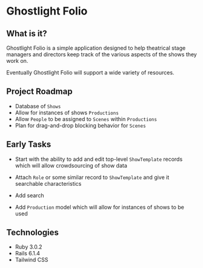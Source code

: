 # Ghostlight Folio

## What is it?
Ghostlight Folio is a simple application designed to help theatrical stage managers and directors keep track of the various aspects of the shows they work on.

Eventually Ghostlight Folio will support a wide variety of resources.

## Project Roadmap
* Database of `Shows`
* Allow for instances of shows `Productions`
* Allow `People` to be assigned to `Scenes` within `Productions`
* Plan for drag-and-drop blocking behavior for `Scenes`

## Early Tasks
* Start with the ability to add and edit top-level `ShowTemplate` records which will allow crowdsourcing of show data
* Attach `Role` or some similar record to `ShowTemplate` and give it searchable characteristics
* Add search

* Add `Production` model which will allow for instances of shows to be used

## Technologies

* Ruby 3.0.2
* Rails 6.1.4
* Tailwind CSS
